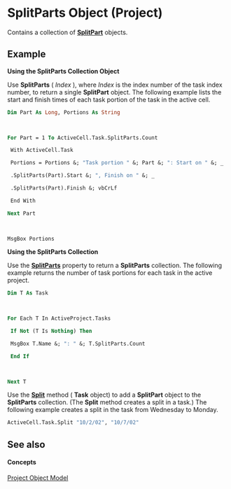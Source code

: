 
# SplitParts Object (Project)

Contains a collection of  **[SplitPart](7eb80010-7b5a-3833-a5c5-b02d0c0bea5c.md)** objects.


## Example

 **Using the SplitParts Collection Object**

Use  **SplitParts** ( _Index_ ), where _Index_ is the index number of the task index number, to return a single **SplitPart** object. The following example lists the start and finish times of each task portion of the task in the active cell.




```vb
Dim Part As Long, Portions As String 

 

For Part = 1 To ActiveCell.Task.SplitParts.Count 

 With ActiveCell.Task 

 Portions = Portions &; "Task portion " &; Part &; ": Start on " &; _ 

 .SplitParts(Part).Start &; ", Finish on " &; _ 

 .SplitParts(Part).Finish &; vbCrLf 

 End With 

Next Part 

 

MsgBox Portions
```

 **Using the SplitParts Collection**

Use the  **[SplitParts](e4c62dce-4ee0-aff3-3248-f6b5b04b0c2d.md)** property to return a **SplitParts** collection. The following example returns the number of task portions for each task in the active project.




```vb
Dim T As Task 

 

For Each T In ActiveProject.Tasks 

 If Not (T Is Nothing) Then 

 MsgBox T.Name &; ": " &; T.SplitParts.Count 

 End If 

 

Next T
```

Use the  **[Split](847c5cfd-a10f-ea6a-aa49-2e2e88d1840e.md)** method ( **Task** object) to add a **SplitPart** object to the **SplitParts** collection. (The **Split** method creates a split in a task.) The following example creates a split in the task from Wednesday to Monday.




```vb
ActiveCell.Task.Split "10/2/02", "10/7/02"
```


## See also


#### Concepts


[Project Object Model](900b167b-88ec-ea88-15b7-27bb90c22ac6.md)